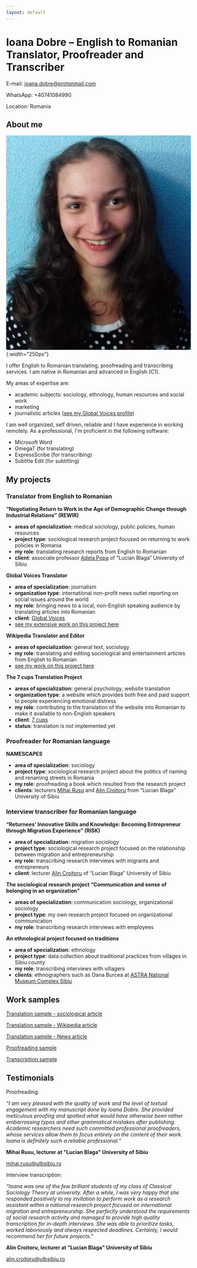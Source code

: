 ```yaml
---
layout: default
---
```


# Ioana Dobre – English to Romanian Translator, Proofreader and Transcriber

E-mail: [ioana.dobre@protonmail.com](mailto:ioana.dobre@protonmail.com)

WhatsApp: +40741084990

Location: Romania



## About me

![portfolio picture](assets/portfolio_picture.png){:width="250px"}

I offer English to Romanian translating, proofreading and transcribing services. I am native in Romanian and advanced in English (C1).

My areas of expertise are:
-  academic subjects: sociology, ethnology, human resources and social work
-  marketing
-  journalistic articles ([see my Global Voices profile](https://ro.globalvoices.org/author/ioana-dobre))

I am well organized, self driven, reliable and I have experience in working remotely. As a professional, I'm proficient in the following software:
- Microsoft Word
- OmegaT (for translating)
- ExpressScribe (for transcribing)
- Subtitle Edit (for subtitling)

## My projects

### Translator from English to Romanian

**“Negotiating Return to Work in the Age of Demographic Change through Industrial Relations” (REWIR)**

- **areas of specialization**: medical sociology, public policies, human resources
- **project type**: sociological research project focused on returning to work policies in Romania
- **my role**: translating research reports from English to Romanian
- **client**: associate professor [Adela Popa](https://socioumane.ulbsibiu.ro/team/adela-elena-popa/) of “Lucian Blaga” University of Sibiu


**Global Voices Translator**

- **area of specialization**: journalism
- **organization type**: international non-profit news outlet reporting on social issues around the world
- **my role**: bringing news to a local, non-English speaking audience by translating articles into Romanian
- **client**: [Global Voices](https://globalvoices.org/)
- [see my extensive work on this project here](https://ro.globalvoices.org/author/ioana-dobre)

**Wikipedia Translator and Editor**

- **areas of specialization**: general text, sociology
- **my role**: translating and editing sociological and entertainment articles from English to Romanian
- [see my work on this project here](https://ro.wikipedia.org/wiki/Utilizator:Ioana2022)

**The 7 cups Translation Project**

- **areas of specialization**: general psychology, website translation
- **organization type**: a website which provides both free and paid support to people experiencing emotional distress
- **my role**: contributing to the translation of the website into Romanian to make it available to non-English speakers
- **client**: [7 cups](https://www.7cups.com/)
- **status**: translation is not implemented yet

### Proofreader for Romanian language

**NAMESCAPES**

- **area of specialization**: sociology
- **project type**: sociological research project about the politics of naming and renaming streets in Romania
- **my role**: proofreading a book which resulted from the research project
- **clients**: lecturers [Mihai Rusu](https://socioumane.ulbsibiu.ro/team/mihai-stelian-rusu/) and [Alin Croitoru](https://socioumane.ulbsibiu.ro/team/alin-iosif-croitoru/) from "Lucian Blaga" University of Sibiu


### Interview transcriber for Romanian language

**“Returnees’ Innovative Skills and Knowledge: Becoming Entrepreneur through Migration Experience” (RISK)**

- **area of specialization**: migration sociology
- **project type**: sociological research project focused on the relationship between migration and entrepreneurship
- **my role**: transcribing research interviews with migrants and entrepreneurs
- **client**: lecturer [Alin Croitoru](https://socioumane.ulbsibiu.ro/team/alin-iosif-croitoru/) of “Lucian Blaga” University of Sibiu


**The sociological research project “Communication and sense of belonging in an organization”**

- **areas of specialization**: communication sociology, organizational sociology
- **project type**: my own research project focused on organizational communication
- **my role**: transcribing research interviews with employees



**An ethnological project focused on traditions**

- **area of specialization**: ethnology
- **project type**: data collection about traditional practices from villages in Sibiu county
- **my role**: transcribing interviews with villagers
- **clients**: ethnographers such as Oana Burcea at [ASTRA National Museum Complex Sibiu](https://muzeulastra.ro/en/about/)



## Work samples

[Translation sample - sociological article](https://drive.google.com/file/d/1yCATsczZvRjqFmUYJQQzPrvfHIqVKZW7/view)

[Translation sample - Wikipedia article](https://ro.wikipedia.org/wiki/Franchism_sociologic)

[Translation sample - News article](https://ro.globalvoices.org/2022/04/3660)

[Proofreading sample](https://drive.google.com/file/d/1FdI_K_KJ2Lf0jkew86t7JBut5M3hthsK/view)

[Transcription sample](https://drive.google.com/file/d/1xCmn5TnKkYOtQC1ieCqjsYVwWXJoDWzM/view)

## Testimonials

Proofreading:

*“I am very pleased with the quality of work and the level of textual engagement with my manuscript done by Ioana Dobre. She provided meticulous proofing and spotted what would have otherwise been rather embarrassing typos and other grammatical mistakes after publishing. Academic researchers need such committed professional proofreaders, whose services allow them to focus entirely on the content of their work. Ioana is definitely such a reliable professional.”*

**Mihai Rusu, lecturer at "Lucian Blaga" University of Sibiu**

[mihai.rusu@ulbsibiu.ro](mailto:mihai.rusu@ulbsibiu.ro)

Interview transcription:

*“Ioana was one of the few brilliant students of my class of Classical Sociology Theory at university. After a while, I was very happy that she responded positively to my invitation to perform work as a research assistant within a national research project focused on international migration and entrepreneurship. She perfectly understood the requirements of social research activity and managed to provide high quality transcription for in-depth interviews. She was able to prioritize tasks, worked laboriously and always respected deadlines. Certainly, I would recommend her for future projects.”*

**Alin Croitoru, lecturer at "Lucian Blaga" University of Sibiu**

[alin.croitoru@ulbsibiu.ro](mailto:alin.croitoru@ulbsibiu.ro)



